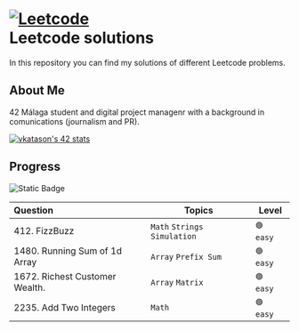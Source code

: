 
# [![Leetcode](https://miro.medium.com/v2/resize:fit:50/1*IC0JXUE3UEAfDfQnFyGtGA.jpeg)]() </br> Leetcode solutions

In this repository you can find my solutions of different Leetcode problems. 


## About Me
42 Málaga student and digital project managenr with a background in comunications (journalism and PR). 

[![vkatason's 42 stats](https://badge.mediaplus.ma/kettlebells/vkatason?1337Badge=off&UM6P=off)](https://github.com/oakoudad/badge42)

## Progress

![Static Badge](https://img.shields.io/badge/Languages_Used-C-blue)


|Question                           | Topics                                  | Level         |
|:--------------------------------- | ----------------------------------------|---------------|
|412. FizzBuzz                      | `Math` `Strings` `Simulation`           | `🟢 easy`     |
|1480. Running Sum of 1d Array      | `Array` `Prefix Sum`                    | `🟢 easy`     |
|1672. Richest Customer Wealth.     | `Array` `Matrix`                        | `🟢 easy`     |
|2235. Add Two Integers             | `Math`                                  | `🟢 easy`     |
